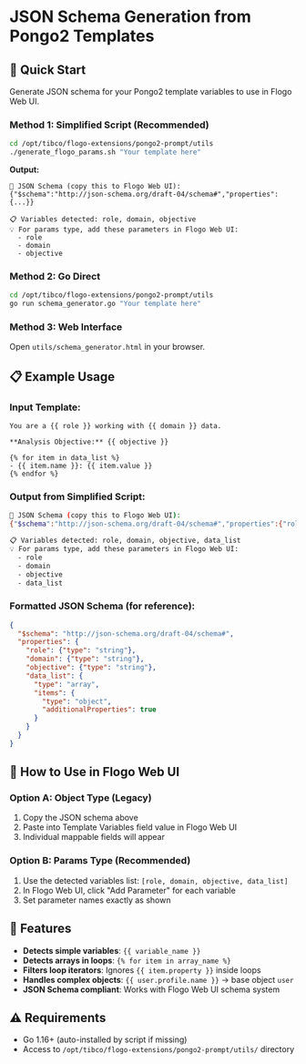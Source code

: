 # JSON Schema Generation from Pongo2 Templates

## 🎯 Quick Start

Generate JSON schema for your Pongo2 template variables to use in Flogo Web UI.

### Method 1: Simplified Script (Recommended)

```bash
cd /opt/tibco/flogo-extensions/pongo2-prompt/utils
./generate_flogo_params.sh "Your template here"
```

**Output:**
```
🎯 JSON Schema (copy this to Flogo Web UI):
{"$schema":"http://json-schema.org/draft-04/schema#","properties":{...}}

📋 Variables detected: role, domain, objective
💡 For params type, add these parameters in Flogo Web UI:
  - role
  - domain  
  - objective
```

### Method 2: Go Direct

```bash
cd /opt/tibco/flogo-extensions/pongo2-prompt/utils  
go run schema_generator.go "Your template here"
```

### Method 3: Web Interface

Open `utils/schema_generator.html` in your browser.

## 📋 Example Usage

### Input Template:
```
You are a {{ role }} working with {{ domain }} data.

**Analysis Objective:** {{ objective }}

{% for item in data_list %}
- {{ item.name }}: {{ item.value }}
{% endfor %}
```

### Output from Simplified Script:
```bash
🎯 JSON Schema (copy this to Flogo Web UI):
{"$schema":"http://json-schema.org/draft-04/schema#","properties":{"role":{"type":"string"},"domain":{"type":"string"},"objective":{"type":"string"},"data_list":{"type":"array","items":{"type":"object","additionalProperties":true}}}}

📋 Variables detected: role, domain, objective, data_list
💡 For params type, add these parameters in Flogo Web UI:
  - role
  - domain
  - objective
  - data_list
```

### Formatted JSON Schema (for reference):
```json
{
  "$schema": "http://json-schema.org/draft-04/schema#",
  "properties": {
    "role": {"type": "string"},
    "domain": {"type": "string"}, 
    "objective": {"type": "string"},
    "data_list": {
      "type": "array",
      "items": {
        "type": "object",
        "additionalProperties": true
      }
    }
  }
}
```

## 🔧 How to Use in Flogo Web UI

### Option A: Object Type (Legacy)
1. Copy the JSON schema above
2. Paste into Template Variables field value in Flogo Web UI
3. Individual mappable fields will appear

### Option B: Params Type (Recommended) 
1. Use the detected variables list: `[role, domain, objective, data_list]`
2. In Flogo Web UI, click "Add Parameter" for each variable
3. Set parameter names exactly as shown

## 🚀 Features

- **Detects simple variables**: `{{ variable_name }}`
- **Detects arrays in loops**: `{% for item in array_name %}`
- **Filters loop iterators**: Ignores `{{ item.property }}` inside loops
- **Handles complex objects**: `{{ user.profile.name }}` → base object `user`
- **JSON Schema compliant**: Works with Flogo Web UI schema system

## ⚠️ Requirements

- Go 1.16+ (auto-installed by script if missing)
- Access to `/opt/tibco/flogo-extensions/pongo2-prompt/utils/` directory